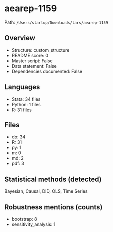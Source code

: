 # aearep-1159

Path: `/Users/startup/Downloads/lars/aearep-1159`

## Overview
- Structure: custom_structure
- README score: 0
- Master script: False
- Data statement: False
- Dependencies documented: False

## Languages
- Stata: 34 files
- Python: 1 files
- R: 31 files

## Files
- do: 34
- R: 31
- py: 1
- m: 0
- md: 2
- pdf: 3

## Statistical methods (detected)
Bayesian, Causal, DID, OLS, Time Series

## Robustness mentions (counts)
- bootstrap: 8
- sensitivity_analysis: 1